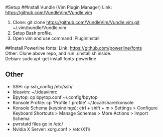
#Setup
##Install Vundle (Vim Plugin Manager)
Link: https://github.com/VundleVim/Vundle.vim  
1. Clone: git clone https://github.com/VundleVim/Vundle.vim.git ~/.vim/bundle/Vundle.vim  
2. Setup Bash profile.  
3. Open vim and use command :PluginInstall  

##Install Powerline fonts:
Link: https://github.com/powerline/fonts  
Other: Clone above repo, and run ./install.sh inside.  
Debian: sudo apt-get install fonts-powerline  

## Other
- SSH: cp ssh_config /etc/ssh/
- Ideavim: ~/.ideavimrc  
- Bpytop: cp bpytop.conf ~/.config/bpytop  
- Konsole Profile: cp 'Profile 1.profile' ~/.local/share/konsole  
- Konsole Schema (keybindings): ctrl + shift + m > Settings > Configure Keyboard Shortcuts > Manage Schemas > More Actions > Import Schema    
- pwrstatd files go in /etc/  
- Nvidia X Server: xorg.conf > /etc/X11/

